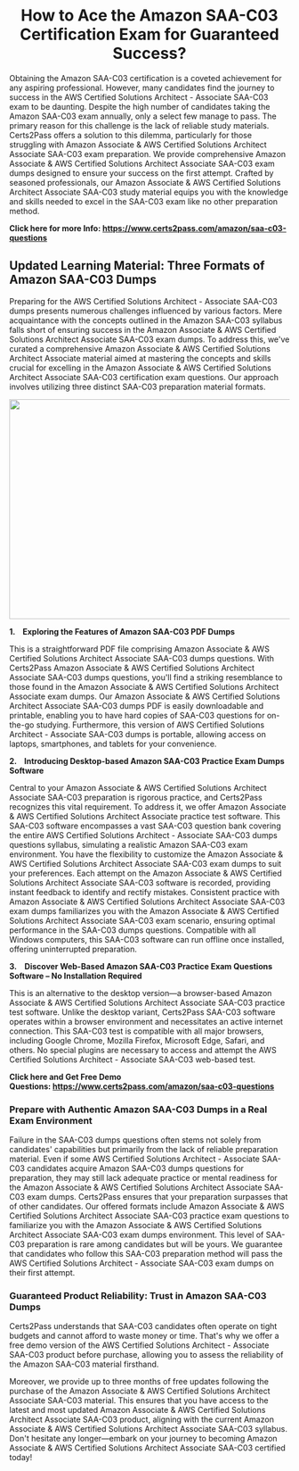 <h1 style="text-align: center;"><strong>How to Ace the Amazon SAA-C03 Certification Exam for Guaranteed Success?</strong></h1>

<p>Obtaining the Amazon SAA-C03 certification is a coveted achievement for any aspiring professional. However, many candidates find the journey to success in the AWS Certified Solutions Architect - Associate SAA-C03 exam to be daunting. Despite the high number of candidates taking the Amazon SAA-C03 exam annually, only a select few manage to pass. The primary reason for this challenge is the lack of reliable study materials. Certs2Pass offers a solution to this dilemma, particularly for those struggling with Amazon Associate & AWS Certified Solutions Architect Associate SAA-C03 exam preparation. We provide comprehensive Amazon Associate & AWS Certified Solutions Architect Associate SAA-C03 exam dumps designed to ensure your success on the first attempt. Crafted by seasoned professionals, our Amazon Associate & AWS Certified Solutions Architect Associate SAA-C03 study material equips you with the knowledge and skills needed to excel in the SAA-C03 exam like no other preparation method.</p>

<p><strong>Click here for more Info: <a href="https://www.certs2pass.com/amazon/saa-c03-questions">https://www.certs2pass.com/amazon/saa-c03-questions</a></strong></p>

<h2><strong>Updated Learning Material: Three Formats of Amazon SAA-C03 Dumps</strong></h2>

<p>Preparing for the AWS Certified Solutions Architect - Associate SAA-C03 dumps presents numerous challenges influenced by various factors. Mere acquaintance with the concepts outlined in the Amazon SAA-C03 syllabus falls short of ensuring success in the Amazon Associate & AWS Certified Solutions Architect Associate SAA-C03 exam dumps. To address this, we've curated a comprehensive Amazon Associate & AWS Certified Solutions Architect Associate material aimed at mastering the concepts and skills crucial for excelling in the Amazon Associate & AWS Certified Solutions Architect Associate SAA-C03 certification exam questions. Our approach involves utilizing three distinct SAA-C03 preparation material formats.</p>

<p style="text-align: center;"><img src="https://i.ibb.co/KqxymRr/161103-143.jpg" style="height: 394px; width: 700px;" /></p>

<p><strong>1.    Exploring the Features of Amazon SAA-C03 PDF Dumps</strong></p>

<p>This is a straightforward PDF file comprising Amazon Associate & AWS Certified Solutions Architect Associate SAA-C03 dumps questions. With Certs2Pass Amazon Associate & AWS Certified Solutions Architect Associate SAA-C03 dumps questions, you'll find a striking resemblance to those found in the Amazon Associate & AWS Certified Solutions Architect Associate exam dumps. Our Amazon Associate & AWS Certified Solutions Architect Associate SAA-C03 dumps PDF is easily downloadable and printable, enabling you to have hard copies of SAA-C03 questions for on-the-go studying. Furthermore, this version of AWS Certified Solutions Architect - Associate SAA-C03 dumps is portable, allowing access on laptops, smartphones, and tablets for your convenience.</p>

<p><strong>2.    Introducing Desktop-based Amazon SAA-C03 Practice Exam Dumps Software</strong></p>

<p>Central to your Amazon Associate & AWS Certified Solutions Architect Associate SAA-C03 preparation is rigorous practice, and Certs2Pass recognizes this vital requirement. To address it, we offer Amazon Associate & AWS Certified Solutions Architect Associate practice test software. This SAA-C03 software encompasses a vast SAA-C03 question bank covering the entire AWS Certified Solutions Architect - Associate SAA-C03 dumps questions syllabus, simulating a realistic Amazon SAA-C03 exam environment. You have the flexibility to customize the Amazon Associate & AWS Certified Solutions Architect Associate SAA-C03 exam dumps to suit your preferences. Each attempt on the Amazon Associate & AWS Certified Solutions Architect Associate SAA-C03 software is recorded, providing instant feedback to identify and rectify mistakes. Consistent practice with Amazon Associate & AWS Certified Solutions Architect Associate SAA-C03 exam dumps familiarizes you with the Amazon Associate & AWS Certified Solutions Architect Associate SAA-C03 exam scenario, ensuring optimal performance in the SAA-C03 dumps questions. Compatible with all Windows computers, this SAA-C03 software can run offline once installed, offering uninterrupted preparation.</p>

<p><strong>3.   </strong> <strong>Discover Web-Based Amazon SAA-C03 Practice Exam Questions Software – No Installation Required</strong></p>

<p>This is an alternative to the desktop version—a browser-based Amazon Associate & AWS Certified Solutions Architect Associate SAA-C03 practice test software. Unlike the desktop variant, Certs2Pass SAA-C03 software operates within a browser environment and necessitates an active internet connection. This SAA-C03 test is compatible with all major browsers, including Google Chrome, Mozilla Firefox, Microsoft Edge, Safari, and others. No special plugins are necessary to access and attempt the AWS Certified Solutions Architect - Associate SAA-C03 web-based test.</p>

<p><strong>Click here and Get Free Demo Questions: <a href="https://www.certs2pass.com/amazon/saa-c03-questions">https://www.certs2pass.com/amazon/saa-c03-questions</a></strong></p>

<h3><strong>Prepare with Authentic Amazon SAA-C03 Dumps in a Real Exam Environment</strong></h3>

<p>Failure in the SAA-C03 dumps questions often stems not solely from candidates' capabilities but primarily from the lack of reliable preparation material. Even if some AWS Certified Solutions Architect - Associate SAA-C03 candidates acquire Amazon SAA-C03 dumps questions for preparation, they may still lack adequate practice or mental readiness for the Amazon Associate & AWS Certified Solutions Architect Associate SAA-C03 exam dumps. Certs2Pass ensures that your preparation surpasses that of other candidates. Our offered formats include Amazon Associate & AWS Certified Solutions Architect Associate SAA-C03 practice exam questions to familiarize you with the Amazon Associate & AWS Certified Solutions Architect Associate SAA-C03 exam dumps environment. This level of SAA-C03 preparation is rare among candidates but will be yours. We guarantee that candidates who follow this SAA-C03 preparation method will pass the AWS Certified Solutions Architect - Associate SAA-C03 exam dumps on their first attempt.</p>

<h3><strong>Guaranteed Product Reliability: Trust in Amazon SAA-C03 Dumps</strong></h3>

<p>Certs2Pass understands that SAA-C03 candidates often operate on tight budgets and cannot afford to waste money or time. That's why we offer a free demo version of the AWS Certified Solutions Architect - Associate SAA-C03 product before purchase, allowing you to assess the reliability of the Amazon SAA-C03 material firsthand.</p>

<p>Moreover, we provide up to three months of free updates following the purchase of the Amazon Associate & AWS Certified Solutions Architect Associate SAA-C03 material. This ensures that you have access to the latest and most updated Amazon Associate & AWS Certified Solutions Architect Associate SAA-C03 product, aligning with the current Amazon Associate & AWS Certified Solutions Architect Associate SAA-C03 syllabus. Don't hesitate any longer—embark on your journey to becoming Amazon Associate & AWS Certified Solutions Architect Associate SAA-C03 certified today!</p>
